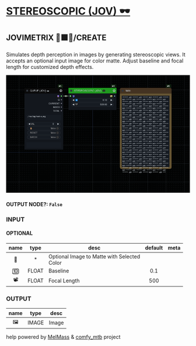 # [STEREOSCOPIC (JOV) 🕶️](https://raw.githubusercontent.com/Amorano/Jovimetrix-examples/master/node/STEREOSCOPIC/STEREOSCOPIC.md)

## JOVIMETRIX 🔺🟩🔵/CREATE

Simulates depth perception in images by generating stereoscopic views. It accepts an optional input image for color matte. Adjust baseline and focal length for customized depth effects.

![STEREOSCOPIC](https://raw.githubusercontent.com/Amorano/Jovimetrix-examples/master/node/STEREOSCOPIC/STEREOSCOPIC.png)

#### OUTPUT NODE?: `False`

### INPUT

#### OPTIONAL

name | type | desc | default | meta
:---:|:---:|---|:---:|---
👾  |  *  | Optional Image to Matte with Selected<br>Color |  | 
🔟  |  FLOAT  | Baseline | 0.1 | 
📽️  |  FLOAT  | Focal Length | 500 | 

### OUTPUT

name | type | desc
:---:|:---:|---
🖼️  |  IMAGE  | Image 

help powered by [MelMass](https://github.com/melMass) & [comfy_mtb](https://github.com/melMass/comfy_mtb) project